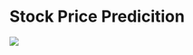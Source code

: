 # Stock Price Predicition

<img src="https://cdn.discordapp.com/attachments/859449355248074783/1133302514624761917/Frame_1_8.png">

